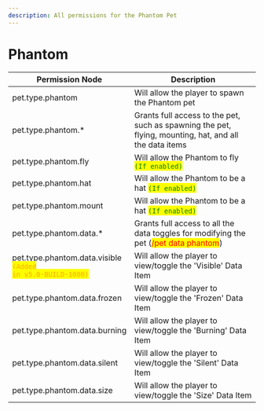 ```yaml
---
description: All permissions for the Phantom Pet
---
```



# Phantom
| Permission Node | Description |
| - | - |
| pet.type.phantom | Will allow the player to spawn the Phantom pet |
| pet.type.phantom.* | Grants full access to the pet, such as spawning the pet, flying, mounting, hat, and all the data items |
| pet.type.phantom.fly | Will allow the Phantom to fly <mark style="color:green;">`(If enabled)`</mark> |
| pet.type.phantom.hat | Will allow the Phantom to be a hat <mark style="color:green;">`(If enabled)`</mark> |
| pet.type.phantom.mount | Will allow the Phantom to be a hat <mark style="color:green;">`(If enabled)`</mark> |
| pet.type.phantom.data.* | Grants full access to all the data toggles for modifying the pet (<mark style="color:red;">/pet data phantom</mark>) |
| pet.type.phantom.data.visible<br><mark style="color:orange;"><code>(Added in v5.0-BUILD-1000)</code></mark> | Will allow the player to view/toggle the 'Visible' Data Item |
| pet.type.phantom.data.frozen | Will allow the player to view/toggle the 'Frozen' Data Item |
| pet.type.phantom.data.burning | Will allow the player to view/toggle the 'Burning' Data Item |
| pet.type.phantom.data.silent | Will allow the player to view/toggle the 'Silent' Data Item |
| pet.type.phantom.data.size | Will allow the player to view/toggle the 'Size' Data Item |

